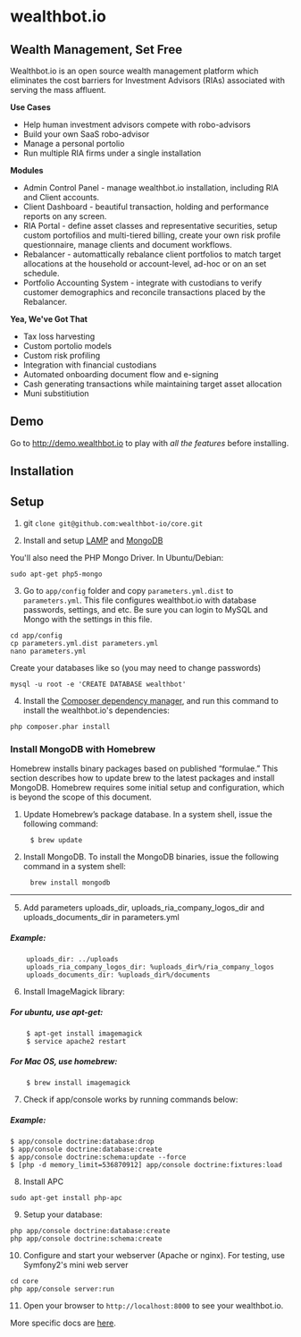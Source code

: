 wealthbot.io
===============

## Wealth Management, Set Free

Wealthbot.io is an open source wealth management platform which eliminates the cost barriers for Investment Advisors (RIAs) associated with serving the mass affluent.

**Use Cases**

* Help human investment advisors compete with robo-advisors
* Build your own SaaS robo-advisor
* Manage a personal portolio
* Run multiple RIA firms under a single installation

**Modules**

* Admin Control Panel - manage wealthbot.io installation, including RIA and Client accounts.
* Client Dashboard - beautiful transaction, holding and performance reports on any screen.
* RIA Portal - define asset classes and representative securities, setup custom portofilios and multi-tiered billing, create your own risk profile questionnaire,  manage clients and document workflows.
* Rebalancer - automattically rebalance client portfolios to match target allocations at the household or account-level, ad-hoc or on an set schedule.
* Portfolio Accounting System - integrate with custodians to verify customer demographics and reconcile transactions placed by the Rebalancer.

**Yea, We've Got That**

* Tax loss harvesting
* Custom portolio models
* Custom risk profiling
* Integration with financial custodians
* Automated onboarding document flow and e-signing
* Cash generating transactions while maintaining target asset allocation
* Muni substitiution

## Demo

Go to http://demo.wealthbot.io to play with *all the features* before installing.

## Installation

Setup
---------------

1. git `clone git@github.com:wealthbot-io/core.git`

2. Install and setup [LAMP](https://www.digitalocean.com/community/tutorials/how-to-install-linux-apache-mysql-php-lamp-stack-on-ubuntu-14-04) and [MongoDB](http://docs.mongodb.org/manual/tutorial/install-mongodb-on-ubuntu/#install-mongodb)

You'll also need the PHP Mongo Driver.  In Ubuntu/Debian:
```
sudo apt-get php5-mongo
```

3. Go to `app/config` folder and copy `parameters.yml.dist` to `parameters.yml`.  This file configures wealthbot.io with database passwords, settings, and etc.  Be sure you can login to MySQL and Mongo with the settings in this file.

```
cd app/config
cp parameters.yml.dist parameters.yml
nano parameters.yml
```

Create your databases like so (you may need to change passwords)
```
mysql -u root -e 'CREATE DATABASE wealthbot'   
```

4. Install the [Composer dependency manager](https://getcomposer.org/doc/00-intro.md), and run this command to install the wealthbot.io's dependencies:
    
```
php composer.phar install
```

### Install MongoDB with Homebrew
Homebrew installs binary packages based on published “formulae.” This section describes how to update brew to the latest packages and install MongoDB. Homebrew requires some initial setup and configuration, which is beyond the scope of this document.

1.  Update Homebrew’s package database.
In a system shell, issue the following command:

```
     $ brew update
```

2. Install MongoDB.
To install the MongoDB binaries, issue the following command in a system shell:

```
     brew install mongodb
```

------

5. Add parameters uploads_dir, uploads_ria_company_logos_dir and uploads_documents_dir in parameters.yml

##### Example:

```
    uploads_dir: ../uploads
    uploads_ria_company_logos_dir: %uploads_dir%/ria_company_logos
    uploads_documents_dir: %uploads_dir%/documents
```
6. Install ImageMagick library:

##### For ubuntu, use apt-get:
```
    $ apt-get install imagemagick
    $ service apache2 restart
```
##### For Mac OS, use homebrew:
```
    $ brew install imagemagick
```
7. Check if app/console works by running commands below:

##### Example:

    $ app/console doctrine:database:drop
    $ app/console doctrine:database:create
    $ app/console doctrine:schema:update --force
    $ [php -d memory_limit=536870912] app/console doctrine:fixtures:load

8. Install APC

```
sudo apt-get install php-apc
```

9. Setup your database:

```
php app/console doctrine:database:create
php app/console doctrine:schema:create
```

10. Configure and start your webserver (Apache or nginx).  For testing, use Symfony2's mini web server

```
cd core
php app/console server:run
```

11. Open your browser to `http://localhost:8000` to see your wealthbot.io.

More specific docs are [here](app/Resources/doc).
